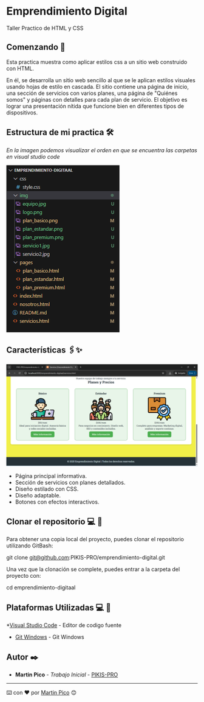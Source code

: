 # Emprendimiento Digital

Taller Practico de HTML y CSS

## Comenzando 🚀

Esta practica muestra como aplicar estilos css a un sitio web construido con HTML.

En él, se desarrolla un sitio web sencillo al que se le aplican estilos visuales usando hojas de estilo en cascada. El sitio contiene una página de inicio, una sección de servicios con varios planes, una página de "Quiénes somos" y páginas con detalles para cada plan de servicio. El objetivo es lograr una presentación nítida que funcione bien en diferentes tipos de dispositivos.

## Estructura de mi practica 🛠️

_En la imagen podemos visualizar el orden en que se encuentra las carpetas en visual studio code_

![Estructura de Carpetas](img/estructura.png) 

## Características 🖇️✨

![Visualizacion de la pantalla servicios](img/pantallaservicios.png)

- Página principal informativa.
- Sección de servicios con planes detallados.
- Diseño estilado con CSS.
- Diseño adaptable.
- Botones con efectos interactivos.

## Clonar el repositorio 💻 📌

Para obtener una copia local del proyecto, puedes clonar el repositorio utilizando GitBash:

git clone git@github.com:PIKIS-PRO/emprendimiento-digital.git

Una vez que la clonación se complete, puedes entrar a la carpeta del proyecto con:

cd emprendimiento-digitaal

## Plataformas Utilizadas 💻 📌

*[Visual Studio Code](https://code.visualstudio.com/) - Editor de codigo fuente
* [Git Windows](https://git-scm.com/downloads/win) - Git Windows

## Autor ✒️

* **Martin Pico** - *Trabajo Inicial* - [PIKIS-PRO](https://github.com/PIKIS-PRO)

---
⌨️ con ❤️ por [Martin Pico](https://github.com/PIKIS-PRO) 😊
